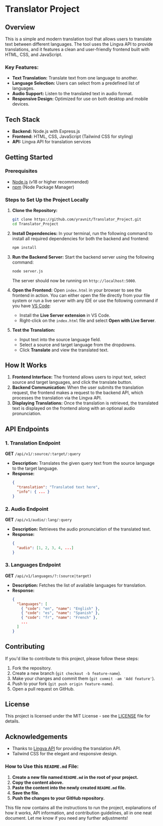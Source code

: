 # Translator Project

## Overview

This is a simple and modern translation tool that allows users to translate text between different languages. The tool uses the Lingva API to provide translations, and it features a clean and user-friendly frontend built with HTML, CSS, and JavaScript.

### Key Features:

-   **Text Translation:** Translate text from one language to another.
-   **Language Selection:** Users can select from a predefined list of languages.
-   **Audio Support:** Listen to the translated text in audio format.
-   **Responsive Design:** Optimized for use on both desktop and mobile devices.

## Tech Stack

-   **Backend:** Node.js with Express.js
-   **Frontend:** HTML, CSS, JavaScript (Tailwind CSS for styling)
-   **API:** Lingva API for translation services

## Getting Started

### Prerequisites

-   [Node.js](https://nodejs.org/) (v18 or higher recommended)
-   [npm](https://www.npmjs.com/) (Node Package Manager)

### Steps to Set Up the Project Locally

1. **Clone the Repository:**

    ```bash
    git clone https://github.com/yravnit/Translator_Project.git
    cd Translator_Project
    ```

2. **Install Dependencies:**
   In your terminal, run the following command to install all required dependencies for both the backend and frontend:

    ```bash
    npm install
    ```

3. **Run the Backend Server:**
   Start the backend server using the following command:

    ```bash
    node server.js
    ```

    The server should now be running on `http://localhost:5000`.

4. **Open the Frontend:**
   Open `index.html` in your browser to see the frontend in action. You can either open the file directly from your file system or run a live server with any IDE or use the following command if you have [VS Code](https://code.visualstudio.com/):

    - Install the **Live Server extension** in VS Code.
    - Right-click on the `index.html` file and select **Open with Live Server**.

5. **Test the Translation:**
    - Input text into the source language field.
    - Select a source and target language from the dropdowns.
    - Click **Translate** and view the translated text.

## How It Works

1. **Frontend Interface:** The frontend allows users to input text, select source and target languages, and click the translate button.
2. **Backend Communication:** When the user submits the translation request, the frontend makes a request to the backend API, which processes the translation via the Lingva API.
3. **Displaying Translations:** Once the translation is retrieved, the translated text is displayed on the frontend along with an optional audio pronunciation.

## API Endpoints

### 1. Translation Endpoint

**GET** `/api/v1/:source/:target/:query`

-   **Description:** Translates the given query text from the source language to the target language.
-   **Response:**
    ```json
    {
      "translation": "Translated text here",
      "info": { ... }
    }
    ```

### 2. Audio Endpoint

**GET** `/api/v1/audio/:lang/:query`

-   **Description:** Retrieves the audio pronunciation of the translated text.
-   **Response:**
    ```json
    {
      "audio": [1, 2, 3, 4, ...]
    }
    ```

### 3. Languages Endpoint

**GET** `/api/v1/languages/?:(source|target)`

-   **Description:** Fetches the list of available languages for translation.
-   **Response:**
    ```json
    {
      "languages": [
        { "code": "en", "name": "English" },
        { "code": "es", "name": "Spanish" },
        { "code": "fr", "name": "French" },
        ...
      ]
    }
    ```

## Contributing

If you'd like to contribute to this project, please follow these steps:

1. Fork the repository.
2. Create a new branch (`git checkout -b feature-name`).
3. Make your changes and commit them (`git commit -am 'Add feature'`).
4. Push to your fork (`git push origin feature-name`).
5. Open a pull request on GitHub.

## License

This project is licensed under the MIT License - see the [LICENSE](LICENSE) file for details.

## Acknowledgements

-   Thanks to [Lingva API](https://github.com/thedaviddelta/lingva-translate) for providing the translation API.
-   Tailwind CSS for the elegant and responsive design.

### How to Use this `README.md` File:

1. **Create a new file named `README.md` in the root of your project.**
2. **Copy the content above.**
3. **Paste the content into the newly created `README.md` file.**
4. **Save the file.**
5. **Push the changes to your GitHub repository.**

This file now contains all the instructions to run the project, explanations of how it works, API information, and contribution guidelines, all in one neat document. Let me know if you need any further adjustments!
